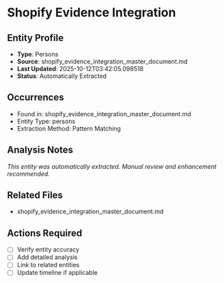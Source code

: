# Shopify Evidence Integration

## Entity Profile
- **Type**: Persons
- **Source**: shopify_evidence_integration_master_document.md
- **Last Updated**: 2025-10-12T03:42:05.098518
- **Status**: Automatically Extracted

## Occurrences
- Found in: shopify_evidence_integration_master_document.md
- Entity Type: persons
- Extraction Method: Pattern Matching

## Analysis Notes
*This entity was automatically extracted. Manual review and enhancement recommended.*

## Related Files
- shopify_evidence_integration_master_document.md

## Actions Required
- [ ] Verify entity accuracy
- [ ] Add detailed analysis
- [ ] Link to related entities
- [ ] Update timeline if applicable

